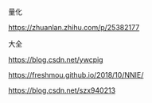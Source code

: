量化

https://zhuanlan.zhihu.com/p/25382177

大全

https://blog.csdn.net/ywcpig

https://freshmou.github.io/2018/10/NNIE/

https://blog.csdn.net/szx940213
